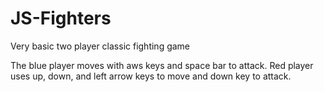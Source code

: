 # JS-Fighters
Very basic two player classic fighting game

The blue player moves with aws keys and space bar to attack.
Red player uses up, down, and left arrow keys to move and down key to attack.

